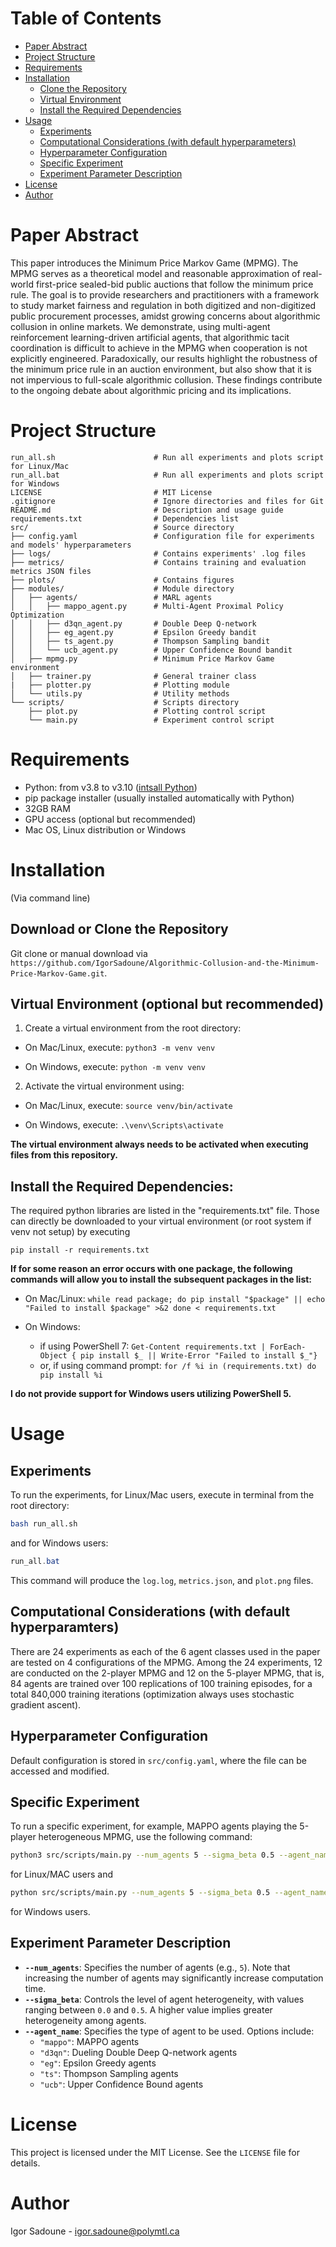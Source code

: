 # Table of Contents
- [Paper Abstract](#abstract)
- [Project Structure](#project-structure)
- [Requirements](#requirements)
- [Installation](#installation)
  - [Clone the Repository](#clone-the-repository)
  - [Virtual Environment](#virtual-environment-optional-but-recommended)
  - [Install the Required Dependencies](#install-the-required-dependencies)
- [Usage](#usage)
  - [Experiments](#all-experiments)
  - [Computational Considerations (with default hyperparameters)](#computational-considerations-with-default-configuration-of-models-hyperparameters)
  - [Hyperparameter Configuration](#models-hyperparameter-configuration)
  - [Specific Experiment](#specific-experiment)
  - [Experiment Parameter Description](#parameter-description)
- [License](#license)
- [Author](#author)

# Paper Abstract

This paper introduces the Minimum Price Markov Game (MPMG). The MPMG serves as a theoretical model and reasonable approximation of real-world first-price sealed-bid public auctions that follow the minimum price rule. The goal is to provide researchers and practitioners with a framework to study market fairness and regulation in both digitized and non-digitized public procurement processes, amidst growing concerns about algorithmic collusion in online markets. We demonstrate, using multi-agent reinforcement learning-driven artificial agents, that algorithmic tacit coordination is difficult to achieve in the MPMG when cooperation is not explicitly engineered. Paradoxically, our results highlight the robustness of the minimum price rule in an auction environment, but also show that it is not impervious to full-scale algorithmic collusion. These findings contribute to the ongoing debate about algorithmic pricing and its implications.


# Project Structure

```
run_all.sh                      # Run all experiments and plots script for Linux/Mac
run_all.bat                     # Run all experiments and plots script for Windows
LICENSE                         # MIT License
.gitignore                      # Ignore directories and files for Git
README.md                       # Description and usage guide
requirements.txt                # Dependencies list
src/                            # Source directory
├── config.yaml                 # Configuration file for experiments and models' hyperparameters
├── logs/                       # Contains experiments' .log files
├── metrics/                    # Contains training and evaluation metrics JSON files
├── plots/                      # Contains figures
├── modules/                    # Module directory
│   ├── agents/                 # MARL agents
│   │   ├── mappo_agent.py      # Multi-Agent Proximal Policy Optimization
│   │   ├── d3qn_agent.py       # Double Deep Q-network
│   │   ├── eg_agent.py         # Epsilon Greedy bandit
│   │   ├── ts_agent.py         # Thompson Sampling bandit
│   │   └── ucb_agent.py        # Upper Confidence Bound bandit
│   ├── mpmg.py                 # Minimum Price Markov Game environment
│   ├── trainer.py              # General trainer class
|   ├── plotter.py              # Plotting module
│   └── utils.py                # Utility methods
└── scripts/                    # Scripts directory
    ├── plot.py                 # Plotting control script
    └── main.py                 # Experiment control script
```

# Requirements

- Python: from v3.8 to v3.10 ([intsall Python](https://www.python.org/downloads/))
- pip package installer (usually installed automatically with Python)
- 32GB RAM
- GPU access (optional but recommended)
- Mac OS, Linux distribution or Windows

# Installation

(Via command line)

## Download or Clone the Repository

Git clone or manual download via `https://github.com/IgorSadoune/Algorithmic-Collusion-and-the-Minimum-Price-Markov-Game.git`.

## Virtual Environment (optional but recommended)

1. Create a virtual environment from the root directory:

- On Mac/Linux, execute:
`python3 -m venv venv`

- On Windows, execute:
`python -m venv venv`

2. Activate the virtual environment using:

- On Mac/Linux, execute:
`source venv/bin/activate`

- On Windows, execute:
`.\venv\Scripts\activate`

**The virtual environment always needs to be activated when executing files from this repository.**

## Install the Required Dependencies:

The required python libraries are listed in the "requirements.txt" file. Those can directly be downloaded to your virtual environment (or root system if venv not setup) by executing

`pip install -r requirements.txt`

**If for some reason an error occurs with one package, the following commands will allow you to install the subsequent packages in the list:**

- On Mac/Linux:
  `while read package; do
    pip install "$package" || echo "Failed to install $package" >&2
done < requirements.txt`

- On Windows:
   - if using PowerShell 7:
     `Get-Content requirements.txt | ForEach-Object {
       pip install $_ || Write-Error "Failed to install $_"}`
   - or, if using command prompt:
     `for /f %i in (requirements.txt) do pip install %i`
     
**I do not provide support for Windows users utilizing PowerShell 5.**

# Usage

## Experiments

To run the experiments, for Linux/Mac users, execute in terminal from the root directory:

```sh
bash run_all.sh
```

and for Windows users:

```powershell
run_all.bat
```

This command will produce the `log.log`, `metrics.json`, and `plot.png` files.

## Computational Considerations (with default hyperparamters) 
There are 24 experiments as each of the 6 agent classes used in the paper are tested on 4 configurations of the MPMG. Among the 24 experiments, 12 are conducted on the 2-player MPMG and 12 on the 5-player MPMG, that is, 84 agents are trained over 100 replications of 100 training episodes, for a total 840,000 training iterations (optimization always uses stochastic gradient ascent). 

## Hyperparameter Configuration
Default configuration is stored in `src/config.yaml`, where the file can be accessed and modified. 

## Specific Experiment

To run a specific experiment, for example, MAPPO agents playing the 5-player heterogeneous MPMG, use the following command:

```sh
python3 src/scripts/main.py --num_agents 5 --sigma_beta 0.5 --agent_name "mappo"
```

for Linux/MAC users and 

```sh
python src/scripts/main.py --num_agents 5 --sigma_beta 0.5 --agent_name "mappo"
```

for Windows users. 

## Experiment Parameter Description
- **`--num_agents`**: Specifies the number of agents (e.g., `5`). Note that increasing the number of agents may significantly increase computation time.
- **`--sigma_beta`**: Controls the level of agent heterogeneity, with values ranging between `0.0` and `0.5`. A higher value implies greater heterogeneity among agents.
- **`--agent_name`**: Specifies the type of agent to be used. Options include:
  - `"mappo"`: MAPPO agents
  - `"d3qn"`: Dueling Double Deep Q-network agents
  - `"eg"`: Epsilon Greedy agents
  - `"ts"`: Thompson Sampling agents
  - `"ucb"`: Upper Confidence Bound agents


# License

This project is licensed under the MIT License. See the `LICENSE` file for details.

# Author

Igor Sadoune - igor.sadoune@polymtl.ca

